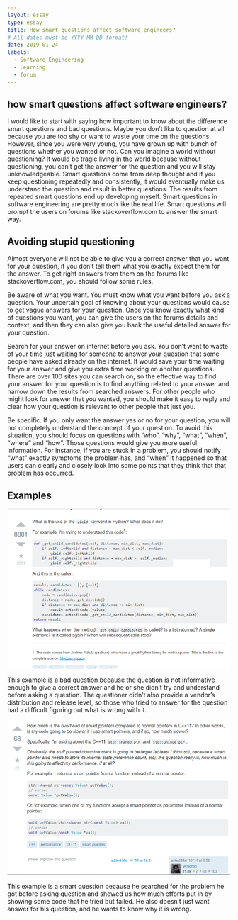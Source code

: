 ```yaml
---
layout: essay
type: essay
title: How smart questions affect software engineers?
# All dates must be YYYY-MM-DD format!
date: 2019-01-24
labels:
  - Software Engineering
  - Learning
  - forum
---
```



## how smart questions affect software engineers?

I would like to start with saying how important to know about the difference smart questions and bad questions. 
Maybe you don’t like to question at all because you are too shy or want to waste your time on the questions.
However, since you were very young, you have grown up with bunch of questions whether you wanted or not. 
Can you imagine a world without questioning? It would be tragic living in the world because without questioning,
you can’t get the answer for the question and you will stay unknowledgeable. 
Smart questions come from deep thought and if you keep questioning repeatedly and consistently,
it would eventually make us understand the question and result in better questions.
The results from repeated smart questions end up developing myself. 
Smart questions in software engineering are pretty much like the real life. 
Smart questions will prompt the users on forums like stackoverflow.com to answer the smart way. 

## Avoiding stupid questioning 

Almost everyone will not be able to give you a correct answer that you want for your question,
if you don’t tell them what you exactly expect them for the answer. 
To get right answers from them on the forums like stackoverflow.com, you should follow some rules. 

Be aware of what you want. You must know what you want before you ask a question. 
Your uncertain goal of knowing about your questions would cause to get vague answers for your question.
Once you know exactly what kind of questions you want, you can give the users on the forums details and context, 
and then they can also give you back the useful detailed answer for your question. 

Search for your answer on internet before you ask. 
You don’t want to waste of your time just waiting for someone to answer your question that some people have asked 
already on the internet. It would save your time waiting for your answer and give you extra time working on another questions. 
There are over 100 sites you can search on, 
so the effective way to find your answer for your question is to find anything related to your answer
and narrow down the results from searched answers. For other people who might look for answer that you wanted, 
you should make it easy to reply and clear how your question is relevant to other people that just you.

Be specific.  If you only want the answer yes or no for your question, 
you will not completely understand the concept of your question. To avoid this situation, 
you should focus on questions with “who”, “why”, “what”, “when”, “where” and “how”. 
Those questions would give you more useful information. For instance, if you are stuck in a problem, 
you should notify “what” exactly symptoms the problem has, 
and “when” it happened so that users can clearly and closely look into some points that they think that that problem has occurred.

## Examples

<a href="https://stackoverflow.com/questions/231767/what-does-the-yield-keyword-do/231855#231855">
<img  class="ui centered huge image" src="../images/bad.png">
</a>

This example is a bad question because the question is not informative enough to give a correct answer and 
he or she didn’t try and understand before asking a question. 
The questioner didn’t also provide a vendor’s distribution and release level, 
so those who tried to answer for the question had a difficult figuring out what is wrong with it. 


<a href="https://stackoverflow.com/questions/22295665/how-much-is-the-overhead-of-smart-pointers-compared-to-normal-pointers-in-c">
<img  class="ui centered huge image" src="../images/good.png">
</a>

This example is a smart question because he searched for the problem he got before asking question and 
showed us how much efforts put in by showing some code that he tried but failed. 
He also doesn’t just want answer for his question, and he wants to know why it is wrong. 
